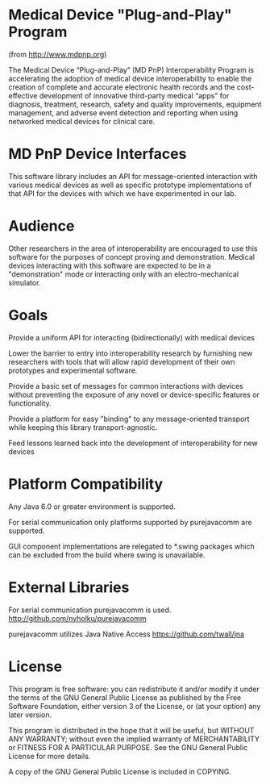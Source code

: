 Medical Device "Plug-and-Play" Program
======================================

(from http://www.mdpnp.org)

The Medical Device “Plug-and-Play” (MD PnP) Interoperability Program 
is accelerating the adoption of medical device interoperability to 
enable the creation of complete and accurate electronic health records 
and the cost-effective development of innovative third-party medical 
“apps” for diagnosis, treatment, research, safety and quality 
improvements, equipment management, and adverse event detection and 
reporting when using networked medical devices for clinical care. 

MD PnP Device Interfaces
========================

This software library includes an API for message-oriented interaction 
with various medical devices as well as specific prototype 
implementations of that API for the devices with which we have
experimented in our lab.

Audience
========

Other researchers in the area of interoperability are encouraged to 
use this software for the purposes of concept proving and demonstration.
Medical devices interacting with this software are expected to be in a 
"demonstration" mode or interacting only with an electro-mechanical
simulator.


Goals
=====

Provide a uniform API for interacting (bidirectionally) with medical
devices

Lower the barrier to entry into interoperability research by furnishing
new researchers with tools that will allow rapid development of their
own prototypes and experimental software.

Provide a basic set of messages for common interactions with devices
without preventing the exposure of any novel or device-specific 
features or functionality.

Provide a platform for easy "binding" to any message-oriented transport
while keeping this library transport-agnostic.

Feed lessons learned back into the development of interoperability
for new devices

Platform Compatibility
======================

Any Java 6.0 or greater environment is supported.

For serial communication only platforms supported by purejavacomm
are supported.

GUI component implementations are relegated to *.swing packages
which can be excluded from the build where swing is unavailable.

External Libraries
==================

For serial communication purejavacomm is used.
http://github.com/nyholku/purejavacomm

purejavacomm utilizes Java Native Access
https://github.com/twall/jna

License
=======

This program is free software: you can redistribute it and/or modify 
it under the terms of the GNU General Public License as published by
the Free Software Foundation, either version 3 of the License, or
(at your option) any later version.

This program is distributed in the hope that it will be useful,
but WITHOUT ANY WARRANTY; without even the implied warranty of
MERCHANTABILITY or FITNESS FOR A PARTICULAR PURPOSE.  See the
GNU General Public License for more details.

A copy of the GNU General Public License is included in COPYING.



